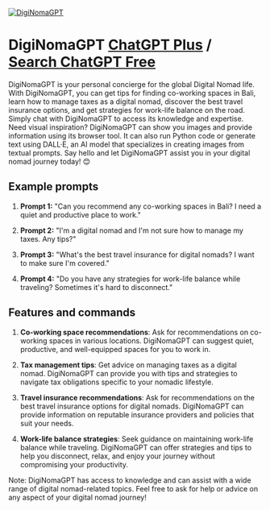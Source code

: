
[![DigiNomaGPT](https://files.oaiusercontent.com/file-9YeiPhdnMaT35fcTFCvHvR0r?se=2023-11-15T06%3A39%3A43Z&sp=r&sv=2021-08-06&sr=b&rscc=max-age%3D3599%2C%20immutable&rscd=attachment%3B%20filename%3DDigiNoma.AI300x300.jpeg&sig=93XTufI5OXFgijQ/JrUdHF0NNzl/9kLE5b/Zq93f8b4%3D)](https://chat.openai.com/g/g-eem4SP68K-diginomagpt)

# DigiNomaGPT [ChatGPT Plus](https://chat.openai.com/g/g-eem4SP68K-diginomagpt) / [Search ChatGPT Free](https://gptcall.net/index.html#/?search=DigiNomaGPT)

DigiNomaGPT is your personal concierge for the global Digital Nomad life. With DigiNomaGPT, you can get tips for finding co-working spaces in Bali, learn how to manage taxes as a digital nomad, discover the best travel insurance options, and get strategies for work-life balance on the road. Simply chat with DigiNomaGPT to access its knowledge and expertise. Need visual inspiration? DigiNomaGPT can show you images and provide information using its browser tool. It can also run Python code or generate text using DALL·E, an AI model that specializes in creating images from textual prompts. Say hello and let DigiNomaGPT assist you in your digital nomad journey today! 😊

## Example prompts

1. **Prompt 1:** "Can you recommend any co-working spaces in Bali? I need a quiet and productive place to work."

2. **Prompt 2:** "I'm a digital nomad and I'm not sure how to manage my taxes. Any tips?"

3. **Prompt 3:** "What's the best travel insurance for digital nomads? I want to make sure I'm covered."

4. **Prompt 4:** "Do you have any strategies for work-life balance while traveling? Sometimes it's hard to disconnect."

## Features and commands

1. **Co-working space recommendations**: Ask for recommendations on co-working spaces in various locations. DigiNomaGPT can suggest quiet, productive, and well-equipped spaces for you to work in.

2. **Tax management tips**: Get advice on managing taxes as a digital nomad. DigiNomaGPT can provide you with tips and strategies to navigate tax obligations specific to your nomadic lifestyle.

3. **Travel insurance recommendations**: Ask for recommendations on the best travel insurance options for digital nomads. DigiNomaGPT can provide information on reputable insurance providers and policies that suit your needs.

4. **Work-life balance strategies**: Seek guidance on maintaining work-life balance while traveling. DigiNomaGPT can offer strategies and tips to help you disconnect, relax, and enjoy your journey without compromising your productivity.

Note: DigiNomaGPT has access to knowledge and can assist with a wide range of digital nomad-related topics. Feel free to ask for help or advice on any aspect of your digital nomad journey!



